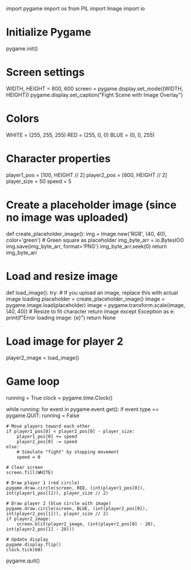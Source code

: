 import pygame
import os
from PIL import Image
import io

# Initialize Pygame
pygame.init()

# Screen settings
WIDTH, HEIGHT = 800, 600
screen = pygame.display.set_mode((WIDTH, HEIGHT))
pygame.display.set_caption("Fight Scene with Image Overlay")

# Colors
WHITE = (255, 255, 255)
RED = (255, 0, 0)
BLUE = (0, 0, 255)

# Character properties
player1_pos = [100, HEIGHT // 2]
player2_pos = [600, HEIGHT // 2]
player_size = 50
speed = 5

# Create a placeholder image (since no image was uploaded)
def create_placeholder_image():
    img = Image.new('RGB', (40, 40), color='green')  # Green square as placeholder
    img_byte_arr = io.BytesIO()
    img.save(img_byte_arr, format='PNG')
    img_byte_arr.seek(0)
    return img_byte_arr

# Load and resize image
def load_image():
    try:
        # If you upload an image, replace this with actual image loading
        placeholder = create_placeholder_image()
        image = pygame.image.load(placeholder)
        image = pygame.transform.scale(image, (40, 40))  # Resize to fit character
        return image
    except Exception as e:
        print(f"Error loading image: {e}")
        return None

# Load image for player 2
player2_image = load_image()

# Game loop
running = True
clock = pygame.time.Clock()

while running:
    for event in pygame.event.get():
        if event.type == pygame.QUIT:
            running = False

    # Move players toward each other
    if player1_pos[0] < player2_pos[0] - player_size:
        player1_pos[0] += speed
        player2_pos[0] -= speed
    else:
        # Simulate "fight" by stopping movement
        speed = 0

    # Clear screen
    screen.fill(WHITE)

    # Draw player 1 (red circle)
    pygame.draw.circle(screen, RED, (int(player1_pos[0]), int(player1_pos[1])), player_size // 2)

    # Draw player 2 (blue circle with image)
    pygame.draw.circle(screen, BLUE, (int(player2_pos[0]), int(player2_pos[1])), player_size // 2)
    if player2_image:
        screen.blit(player2_image, (int(player2_pos[0] - 20), int(player2_pos[1] - 20)))

    # Update display
    pygame.display.flip()
    clock.tick(60)

pygame.quit()
